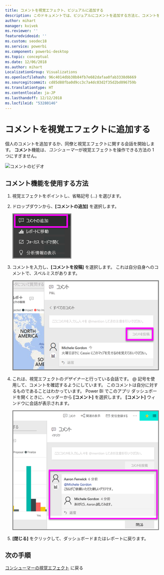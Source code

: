 ```yaml
---
title: コメントを視覚エフェクト、ビジュアルに追加する
description: このドキュメントでは、ビジュアルにコメントを追加する方法と、コメントを使用してビジュアルに関する会話を行う方法を示します。
author: mihart
manager: kvivek
ms.reviewer: ''
featuredvideoid: ''
ms.custom: seodec18
ms.service: powerbi
ms.component: powerbi-desktop
ms.topic: conceptual
ms.date: 12/06/2018
ms.author: mihart
LocalizationGroup: Visualizations
ms.openlocfilehash: 96c4014dbb38b84fb7e682dafaa0fab3338d6669
ms.sourcegitcommit: cd85d88fba0d9cc3c7a4dc03d2f35d2bd096759b
ms.translationtype: HT
ms.contentlocale: ja-JP
ms.lasthandoff: 12/12/2018
ms.locfileid: "53280146"
---
```

# <a name="add-comments-to-a-visualization"></a>コメントを視覚エフェクトに追加する
個人のコメントを追加するか、同僚と視覚エフェクトに関する会話を開始します。 **コメント**機能は、*コンシューマー*が視覚エフェクトを操作できる方法の 1 つにすぎません。 

![コメントのビデオ](media/end-user-comment/comment.gif)

## <a name="how-to-use-the-comment-feature"></a>コメント機能を使用する方法

1. 視覚エフェクトをポイントし、省略記号 (...) を選びます。    
2. ドロップダウンから、**[コメントの追加]** を選択します。

    ![[コメントの追加] が最初の選択肢](media/end-user-comment/power-bi-comment.png)  

3.  コメントを入力し、**[コメントを投稿]** を選択します。 これは自分自身へのコメントで、スペルミスがあります。

    ![自分自身へのコメントを追加する](media/end-user-comment/power-bi-comment-self2.png)  

4. これは、視覚エフェクトの*デザイナー*と行っている会話です。 @ 記号を使用して、コメントを確認するようにしています。 このコメントは自分に対するものであることはわかっています。 Power BI でこのアプリ ダッシュボードを開くときに、ヘッダーから **[コメント]** を選択します。 **[コメント]** ウィンドウに会話が表示されます。 

    ![コメントのメンションを追加する](media/end-user-comment/power-bi-comment-mention.png)  


5. **[閉じる]** をクリックして、ダッシュボードまたはレポートに戻ります。

## <a name="next-steps"></a>次の手順
[コンシューマーの視覚エフェクト](end-user-visualizations.md)  に戻る  
<!--[Select a visualization to open a report](end-user-open-report.md)-->